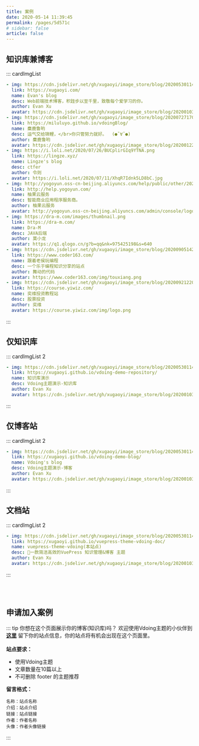 ```yaml
---
title: 案例
date: 2020-05-14 11:39:45
permalink: /pages/5d571c
# sidebar: false
article: false
---
```


<!--
## 这个主题可以做什么？
* 案例1：[知识库兼博客站](https://xugaoyi.com/)
* 案例2：[仅博客站](https://xugaoyi.github.io/vdoing-demo-blog/)
* 案例3：[仅知识库](https://xugaoyi.github.io/vdoing-demo-repository/)
* 案例4：文档站(本站点) -->

## 知识库兼博客
::: cardImgList
```yaml
- img: https://cdn.jsdelivr.net/gh/xugaoyi/image_store/blog/20200530114033.png
  link: https://xugaoyi.com/
  name: Evan's blog
  desc: Web前端技术博客，积跬步以至千里，致敬每个爱学习的你。
  author: Evan Xu
  avatar: https://cdn.jsdelivr.net/gh/xugaoyi/image_store/blog/20200103123203.jpg
- img: https://cdn.jsdelivr.net/gh/xugaoyi/image_store/blog/20200727170555.jpg
  link: https://miluluyo.github.io/vdoingBlog/
  name: 麋鹿鲁哟
  desc: 运气交给锦鲤，</br>你只管努力就好。  (●ˇ∀ˇ●)
  author: 麋鹿鲁哟
  avatar: https://cdn.jsdelivr.net/gh/xugaoyi/image_store/blog/20200122153807.jpg
- img: https://i.loli.net/2020/07/26/BUCplirGIq9YTNA.png
  link: https://lingze.xyz/
  name: Lingze's blog
  desc: ctfer
  author: 令则
  avatar: https://i.loli.net/2020/07/11/XhqR7Idnk5LD8bC.jpg
- img: http://yogoyun.oss-cn-beijing.aliyuncs.com/help/public/other/20200630125515.png
  link: http://help.yogoyun.com/
  name: 柚果云服务
  desc: 智能商业应用程序服务商。
  author: 柚果云服务
  avatar: http://yogoyun.oss-cn-beijing.aliyuncs.com/admin/console/logo.png
- img: https://dra-m.com/images/thumbnail.png
  link: https://dra-m.com/
  name: Dra-M
  desc: JAVA后端
  author: 莫小龙
  avatar: https://q1.qlogo.cn/g?b=qq&nk=975425198&s=640
- img: https://cdn.jsdelivr.net/gh/xugaoyi/image_store/blog/20200905142134.png
  link: https://www.coder163.com/
  name: 跟着老侯玩编程
  desc: 一个乐于编程知识分享的站点
  author: 舞动的代码
  avatar: https://www.coder163.com/img/touxiang.png
- img: https://cdn.jsdelivr.net/gh/xugaoyi/image_store/blog/20200921220111.png
  link: https://course.yiwiz.com/
  name: 奕维投资教程站
  desc: 股票投资
  author: 奕维
  avatar: https://course.yiwiz.com/img/logo.png
```
:::

## 仅知识库
::: cardImgList 2
```yaml
- img: https://cdn.jsdelivr.net/gh/xugaoyi/image_store/blog/20200530114035.png
  link: https://xugaoyi.github.io/vdoing-demo-repository/
  name: 知识库演示
  desc: Vdoing主题演示-知识库
  author: Evan Xu
  avatar: https://cdn.jsdelivr.net/gh/xugaoyi/image_store/blog/20200103123203.jpg
```
:::

## 仅博客站
::: cardImgList 2
```yaml
- img: https://cdn.jsdelivr.net/gh/xugaoyi/image_store/blog/20200530114034.png
  link: https://xugaoyi.github.io/vdoing-demo-blog/
  name: Vdoing's blog
  desc: Vdoing主题演示-博客
  author: Evan Xu
  avatar: https://cdn.jsdelivr.net/gh/xugaoyi/image_store/blog/20200103123203.jpg
```
:::

## 文档站
::: cardImgList 2
```yaml
- img: https://cdn.jsdelivr.net/gh/xugaoyi/image_store/blog/20200530114036.png
  link: https://xugaoyi.github.io/vuepress-theme-vdoing-doc/
  name: vuepress-theme-vdoing(本站点)
  desc: 🚀一款简洁高效的VuePress 知识管理&博客 主题
  author: Evan Xu
  avatar: https://cdn.jsdelivr.net/gh/xugaoyi/image_store/blog/20200103123203.jpg
```
:::

</br></br>

## 申请加入案例

::: tip 你想在这个页面展示你的博客(知识库)吗？
欢迎使用Vdoing主题的小伙伴到 [**这里**](https://github.com/xugaoyi/vuepress-theme-vdoing/issues/358) 留下你的站点信息，你的站点将有机会出现在这个页面里。</br></br>
**站点要求：**
* 使用Vdoing主题
* 文章数量在10篇以上
* 不可删除 footer 的主题推荐

**留言格式：**
```
名称：站点名称
介绍：站点介绍
链接：站点链接
作者：作者名称
头像：作者头像链接
```
:::
